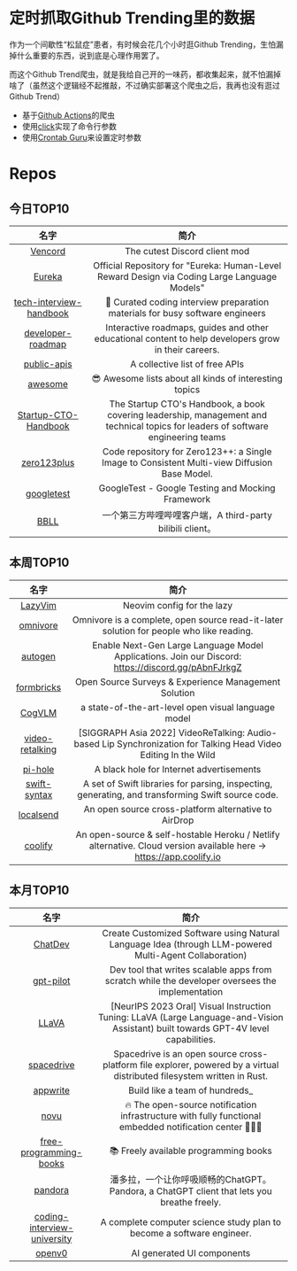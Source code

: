 # 定时抓取Github Trending里的数据

作为一个间歇性“松鼠症”患者，有时候会花几个小时逛Github Trending，生怕漏掉什么重要的东西，说到底是心理作用罢了。

而这个Github Trend爬虫，就是我给自己开的一味药，都收集起来，就不怕漏掉啥了（虽然这个逻辑经不起推敲，不过确实部署这个爬虫之后，我再也没有逛过Github Trend）

* 基于[Github Actions](https://docs.github.com/en/actions)的爬虫
* 使用[click](https://github.com/pallets/click)实现了命令行参数
* 使用[Crontab Guru](https://crontab.guru/)来设置定时参数

# Repos
## 今日TOP10 
<!-- START OF DAILY_TOP10_REPOS -->
| 名字 | 简介 |
| :----: | :----: |
| [Vencord](https://github.com/Vendicated/Vencord) | The cutest Discord client mod |
| [Eureka](https://github.com/eureka-research/Eureka) | Official Repository for "Eureka: Human-Level Reward Design via Coding Large Language Models" |
| [tech-interview-handbook](https://github.com/yangshun/tech-interview-handbook) | 💯 Curated coding interview preparation materials for busy software engineers |
| [developer-roadmap](https://github.com/kamranahmedse/developer-roadmap) | Interactive roadmaps, guides and other educational content to help developers grow in their careers. |
| [public-apis](https://github.com/public-apis/public-apis) | A collective list of free APIs |
| [awesome](https://github.com/sindresorhus/awesome) | 😎 Awesome lists about all kinds of interesting topics |
| [Startup-CTO-Handbook](https://github.com/ZachGoldberg/Startup-CTO-Handbook) | The Startup CTO's Handbook, a book covering leadership, management and technical topics for leaders of software engineering teams |
| [zero123plus](https://github.com/SUDO-AI-3D/zero123plus) | Code repository for Zero123++: a Single Image to Consistent Multi-view Diffusion Base Model. |
| [googletest](https://github.com/google/googletest) | GoogleTest - Google Testing and Mocking Framework |
| [BBLL](https://github.com/xiaye13579/BBLL) | 一个第三方哔哩哔哩客户端，A third-party bilibili client。 |
<!-- END OF DAILY_TOP10_REPOS -->

## 本周TOP10
<!-- START OF WEEKLY_TOP10_REPOS -->
| 名字 | 简介 |
| :----: | :----: |
| [LazyVim](https://github.com/LazyVim/LazyVim) | Neovim config for the lazy |
| [omnivore](https://github.com/omnivore-app/omnivore) | Omnivore is a complete, open source read-it-later solution for people who like reading. |
| [autogen](https://github.com/microsoft/autogen) | Enable Next-Gen Large Language Model Applications. Join our Discord: https://discord.gg/pAbnFJrkgZ |
| [formbricks](https://github.com/formbricks/formbricks) | Open Source Surveys & Experience Management Solution |
| [CogVLM](https://github.com/THUDM/CogVLM) | a state-of-the-art-level open visual language model |
| [video-retalking](https://github.com/OpenTalker/video-retalking) | [SIGGRAPH Asia 2022] VideoReTalking: Audio-based Lip Synchronization for Talking Head Video Editing In the Wild |
| [pi-hole](https://github.com/pi-hole/pi-hole) | A black hole for Internet advertisements |
| [swift-syntax](https://github.com/apple/swift-syntax) | A set of Swift libraries for parsing, inspecting, generating, and transforming Swift source code. |
| [localsend](https://github.com/localsend/localsend) | An open source cross-platform alternative to AirDrop |
| [coolify](https://github.com/coollabsio/coolify) | An open-source & self-hostable Heroku / Netlify alternative. Cloud version available here -> https://app.coolify.io |
<!-- END OF WEEKLY_TOP10_REPOS -->

## 本月TOP10
<!-- START OF MONTHLY_TOP10_REPOS -->
| 名字 | 简介 |
| :----: | :----: |
| [ChatDev](https://github.com/OpenBMB/ChatDev) | Create Customized Software using Natural Language Idea (through LLM-powered Multi-Agent Collaboration) |
| [gpt-pilot](https://github.com/Pythagora-io/gpt-pilot) | Dev tool that writes scalable apps from scratch while the developer oversees the implementation |
| [LLaVA](https://github.com/haotian-liu/LLaVA) | [NeurIPS 2023 Oral] Visual Instruction Tuning: LLaVA (Large Language-and-Vision Assistant) built towards GPT-4V level capabilities. |
| [spacedrive](https://github.com/spacedriveapp/spacedrive) | Spacedrive is an open source cross-platform file explorer, powered by a virtual distributed filesystem written in Rust. |
| [appwrite](https://github.com/appwrite/appwrite) | Build like a team of hundreds_ |
| [novu](https://github.com/novuhq/novu) | 🔥 The open-source notification infrastructure with fully functional embedded notification center 🚀🚀🚀 |
| [free-programming-books](https://github.com/EbookFoundation/free-programming-books) | 📚 Freely available programming books |
| [pandora](https://github.com/zhile-io/pandora) | 潘多拉，一个让你呼吸顺畅的ChatGPT。Pandora, a ChatGPT client that lets you breathe freely. |
| [coding-interview-university](https://github.com/jwasham/coding-interview-university) | A complete computer science study plan to become a software engineer. |
| [openv0](https://github.com/raidendotai/openv0) | AI generated UI components |
<!-- END OF MONTHLY_TOP10_REPOS -->
